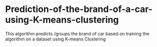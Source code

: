 # Prediction-of-the-brand-of-a-car-using-K-means-clustering
This algorithm predicts /groups the brand of car based on training the algorithm on a dataset using K-means Clustering
